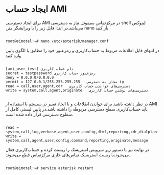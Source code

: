 # ایجاد حساب AMI

برای ایجاد دسترسی AMI در مرکزتماس سیموتل نیاز به دسترسی shell لینوکس می‌باشد.در ابتدا فایل زیر را با ویرایشگر متن nano باز کنید

```shell

root@simotel:~# nano /etc/asterisk/manager.conf

```

در انتهای فایل اطلاعات مربوط به حساب‌کاربری و رمزعبور خود را مطابق با الگوی پایین وارد کنید

```shell

[ami_user_test] نام حساب‌ کاربری
secret = testpassword رمزعبور حساب ‌کاربری
deny = 0.0.0.0/0.0.0.0
permit = 127.0.0.1/255.255.255.255   مجاز به دسترسی ip 
read = call,user,agent,cdr   دسترسی‌های خواندن حساب کاربری
write = system,call,agent,originate   دسترسی‌های نوشتن حساب‌ کاربری


```

در نظر داشته باشید برای خواندن اطلاعات و یا ایجاد تغییر در سیستم با استفاده از AMI باید حساب‌کاربری سطح دسترسی مربوطه را داشته باشد.در پایین لیستی کامل از سطوح دسترسی‌ قرار داده شده است.

```shell

read = system,call,log,verbose,agent,user,config,dtmf,reporting,cdr,dialplan
write = system,call,agent,user,config,command,reporting,originate,message

```


در نهایت نیز با دستور زیر سرویس استریسک را ریست کرده و حساب‌کاربری فعال می‌شود،با ریست استریسک تماس‌های جاری مرکزتماس قطع می‌شوند.

```shell

root@simotel:~# service asterisk restart

```